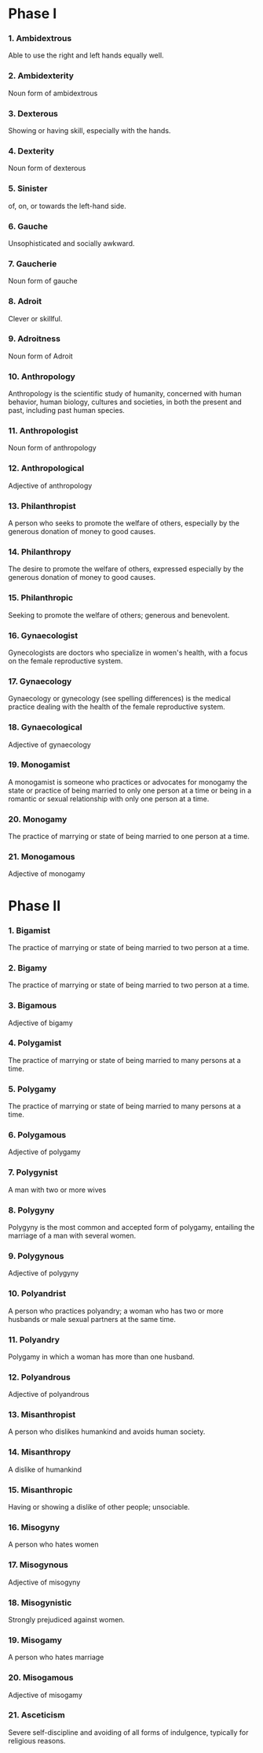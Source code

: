 # Phase I

### 1. Ambidextrous

Able to use the right and left hands equally well.

### 2. Ambidexterity

Noun form of ambidextrous

### 3. Dexterous

Showing or having skill, especially with the hands.

### 4. Dexterity

Noun form of dexterous

### 5. Sinister

of, on, or towards the left-hand side.

### 6. Gauche

Unsophisticated and socially awkward.

### 7. Gaucherie

Noun form of gauche

### 8. Adroit

Clever or skillful.

### 9. Adroitness

Noun form of Adroit

### 10. Anthropology

Anthropology is the scientific study of humanity, concerned with human behavior, human biology, cultures and societies, in both the present and past, including past human species.

### 11. Anthropologist

Noun form of anthropology

### 12. Anthropological

Adjective of anthropology

### 13. Philanthropist

A person who seeks to promote the welfare of others, especially by the generous donation of money to good causes.

### 14. Philanthropy

The desire to promote the welfare of others, expressed especially by the generous donation of money to good causes.

### 15. Philanthropic

Seeking to promote the welfare of others; generous and benevolent.

### 16. Gynaecologist

Gynecologists are doctors who specialize in women's health, with a focus on the female reproductive system.

### 17. Gynaecology

Gynaecology or gynecology (see spelling differences) is the medical practice dealing with the health of the female reproductive system.

### 18. Gynaecological

Adjective of gynaecology

### 19. Monogamist

A monogamist is someone who practices or advocates for monogamy the state or practice of being married to only one person at a time or being in a romantic or sexual relationship with only one person at a time.

### 20. Monogamy

The practice of marrying or state of being married to one person at a time.

### 21. Monogamous

Adjective of monogamy

# Phase II

### 1. Bigamist

The practice of marrying or state of being married to two person at a time.

### 2. Bigamy

The practice of marrying or state of being married to two person at a time.

### 3. Bigamous

Adjective of bigamy

### 4. Polygamist

The practice of marrying or state of being married to many persons at a time.

### 5. Polygamy

The practice of marrying or state of being married to many persons at a time.

### 6. Polygamous

Adjective of polygamy

### 7. Polygynist

A man with two or more wives

### 8. Polygyny

Polygyny is the most common and accepted form of polygamy, entailing the marriage of a man with several women.

### 9. Polygynous

Adjective of polygyny

### 10. Polyandrist

A person who practices polyandry; a woman who has two or more husbands or male sexual partners at the same time.

### 11. Polyandry

Polygamy in which a woman has more than one husband.

### 12. Polyandrous

Adjective of polyandrous

### 13. Misanthropist

A person who dislikes humankind and avoids human society.

### 14. Misanthropy

A dislike of humankind

### 15. Misanthropic

Having or showing a dislike of other people; unsociable.

### 16. Misogyny

A person who hates women

### 17. Misogynous

Adjective of misogyny

### 18. Misogynistic

Strongly prejudiced against women.

### 19. Misogamy

A person who hates marriage

### 20. Misogamous

Adjective of misogamy

### 21. Asceticism

Severe self-discipline and avoiding of all forms of indulgence, typically for religious reasons.
